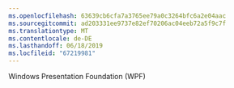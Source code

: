 ```yaml
---
ms.openlocfilehash: 63639cb6cfa7a3765ee79a0c3264bfc6a2e04aac
ms.sourcegitcommit: ad203331ee9737e82ef70206ac04eeb72a5f9c7f
ms.translationtype: MT
ms.contentlocale: de-DE
ms.lasthandoff: 06/18/2019
ms.locfileid: "67219981"
---
```

Windows Presentation Foundation (WPF)